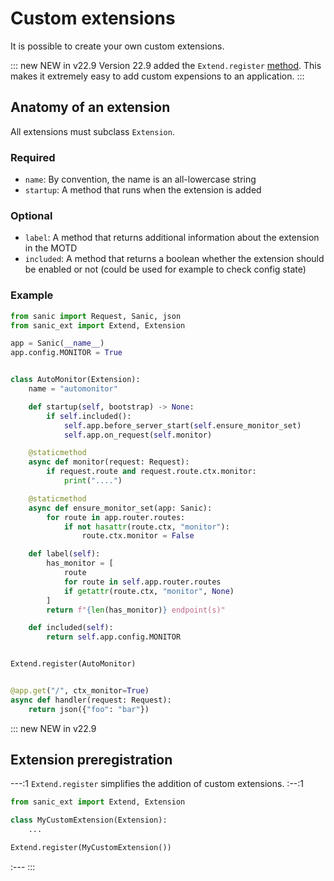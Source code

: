 # Custom extensions

It is possible to create your own custom extensions.

::: new NEW in v22.9
Version 22.9 added the `Extend.register` [method](#extension-preregistration). This makes it extremely easy to add custom expensions to an application.
:::

## Anatomy of an extension

All extensions must subclass `Extension`.

### Required

- `name`: By convention, the name is an all-lowercase string
- `startup`: A method that runs when the extension is added

### Optional

- `label`: A method that returns additional information about the extension in the MOTD
- `included`: A method that returns a boolean whether the extension should be enabled or not (could be used for example to check config state)

### Example

```python
from sanic import Request, Sanic, json
from sanic_ext import Extend, Extension

app = Sanic(__name__)
app.config.MONITOR = True


class AutoMonitor(Extension):
    name = "automonitor"

    def startup(self, bootstrap) -> None:
        if self.included():
            self.app.before_server_start(self.ensure_monitor_set)
            self.app.on_request(self.monitor)

    @staticmethod
    async def monitor(request: Request):
        if request.route and request.route.ctx.monitor:
            print("....")

    @staticmethod
    async def ensure_monitor_set(app: Sanic):
        for route in app.router.routes:
            if not hasattr(route.ctx, "monitor"):
                route.ctx.monitor = False

    def label(self):
        has_monitor = [
            route
            for route in self.app.router.routes
            if getattr(route.ctx, "monitor", None)
        ]
        return f"{len(has_monitor)} endpoint(s)"

    def included(self):
        return self.app.config.MONITOR


Extend.register(AutoMonitor)


@app.get("/", ctx_monitor=True)
async def handler(request: Request):
    return json({"foo": "bar"})
```


::: new NEW in v22.9
## Extension preregistration

---:1
`Extend.register` simplifies the addition of custom extensions.
:--:1
```python
from sanic_ext import Extend, Extension

class MyCustomExtension(Extension):
    ...

Extend.register(MyCustomExtension())
```
:---
:::

